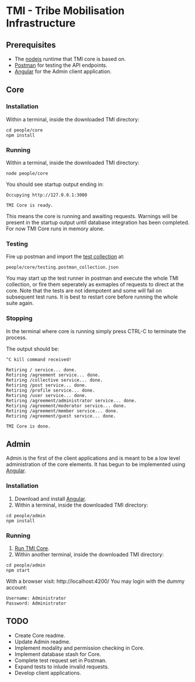 # TMI - Tribe Mobilisation Infrastructure


## Prerequisites

* The [nodejs](https://nodejs.org) runtime that TMI core is based on.
* [Postman](https://www.getpostman.com) for testing the API endpoints.
* [Angular](https://angular.io) for the Admin client application.


## Core


### Installation

Within a terminal, inside the downloaded TMI directory:
```
cd people/core
npm install
```

### Running

Within a terminal, inside the downloaded TMI directory:
```
node people/core
```

You should see startup output ending in:

```
Occupying http://127.0.0.1:3000

TMI Core is ready.
```

This means the core is running and awaiting requests.
Warnings will be present in the startup output until database integration has been completed.
For now TMI Core runs in memory alone.


### Testing

Fire up postman and import the [test collection](people/core/testing.postman_collection.json) at:
```
people/core/testing.postman_collection.json
```

You may start up the test runner in postman and execute the whole TMI collection, or fire them seperately as exmaples of requests to direct at the core.
Note that the tests are not idempotent and some will fail on subsequent test runs.
It is best to restart core before running the whole suite again.

### Stopping

In the terminal where core is running simply press CTRL-C to terminate the process.

The output should be:
```
^C kill command received!

Retiring / service... done.
Retiring /agreement service... done.
Retiring /collective service... done.
Retiring /post service... done.
Retiring /profile service... done.
Retiring /user service... done.
Retiring /agreement/administrator service... done.
Retiring /agreement/moderator service... done.
Retiring /agreement/member service... done.
Retiring /agreement/guest service... done.

TMI Core is done.
```

## Admin

Admin is the first of the client applications and is meant to be a low level administration of the core elements.
It has begun to be implemented using [Angular](https://angular.io/).


### Installation

1. Download and install [Angular](https://angular.io/).
1. Within a terminal, inside the downloaded TMI directory:

```
cd people/admin
npm install
```


### Running

1. [Run TMI Core](#Running).
1. Within another terminal, inside the downloaded TMI directory:

```
cd people/admin
npm start
```

With a browser visit: http://localhost:4200/
You may login with the dummy account:
```
Username: Administrator
Password: Administrator
```

## TODO

* Create Core readme.
* Update Admin readme.
* Implement modality and permission checking in Core.
* Implement database stash for Core.
* Complete test request set in Postman.
* Expand tests to inlude invalid requests.
* Develop client applications.
